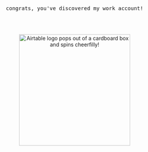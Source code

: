 
<pre align="center">congrats, you've discovered my work account!</pre>
<br>
<br>
<p align="center">
<img height="300"src="https://i.imgur.com/QqIwPy8.gif" alt="Airtable logo pops out of a cardboard box and spins cheerfilly!" align="center"/>

<br>
<br>
</p>


